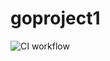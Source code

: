 # goproject1

![CI workflow](https://github.com/kuoss/goproject1/actions/workflows/ci.yml/badge.svg)

